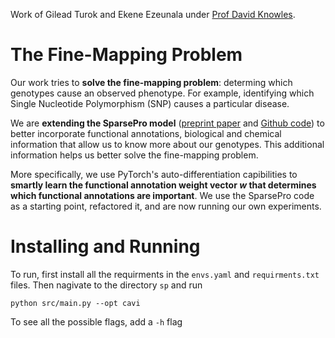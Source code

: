 Work of Gilead Turok and Ekene Ezeunala under [Prof David Knowles](https://davidaknowles.github.io).

# The Fine-Mapping Problem

Our work tries to **solve the fine-mapping problem**: determing which genotypes cause an observed phenotype. For example, identifying which Single Nucleotide Polymorphism (SNP) causes a particular disease.

We are **extending the SparsePro model** ([preprint paper](https://www.biorxiv.org/content/10.1101/2021.10.04.463133v1) and [Github code](https://github.com/zhwm/SparsePro)) to better incorporate functional annotations, biological and chemical information that allow us to know more about our genotypes. This additional information helps us better solve the fine-mapping problem.

More specifically, we use PyTorch's auto-differentiation capibilities to **smartly learn the functional annotation weight vector $w$ that determines which functional annotations are important**. We use the SparsePro code as a starting point, refactored it, and are now running our own experiments.

# Installing and Running

To run, first install all the requirments in the ```envs.yaml``` and ```requirments.txt``` files. Then nagivate to the directory ```sp``` and run

``` python src/main.py --opt cavi ```

To see all the possible flags, add a ```-h``` flag

